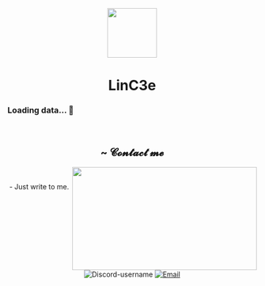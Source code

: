 <div id="header" align="center">
  <img src="https://media.giphy.com/media/Y9Fl2K4IlsRQdlo8EH/giphy.gif" width="100"/>
  <h1>LinC3e</h1>
</div>

### Loading data... 🌙
<br>
<h2 align="center"> ~ 𝓒𝓸𝓷𝓽𝓪𝓬𝓽 𝓶𝓮 </h2>
  <div align="center">
<img src="https://i.imgur.com/ypmZJ3K.gif[/img" align="right" width="373px" height="208px">
  </div>
<br>
<p align="center">- Just write to me.</p>
<p align="center"> 
    <img src="https://img.shields.io/badge/LinC3e%20-%237289DA.svg?&style=for-the-badge&logo=discord&logoColor=white" alt="Discord-username"/>

  <a href="mailto:ivancostillaml@gmail.com">
    <img src="https://img.shields.io/badge/Contact%20via%20Email-%23D14836?style=for-the-badge" alt="Email" />
  </a>
</p>
</div>
 
